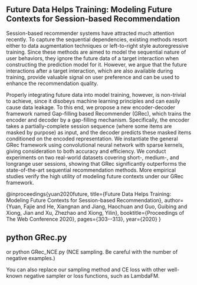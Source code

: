 

## Future Data Helps Training: Modeling Future Contexts for Session-based Recommendation
Session-based recommender systems have attracted much attention recently. To capture the sequential dependencies, existing methods resort either to data augmentation techniques or left-to-right style autoregressive training. Since these methods are aimed to model the sequential nature of user behaviors, they ignore the future data of a target interaction when constructing the prediction model for it. However, we argue that the future interactions after a target interaction, which are also available during training, provide valuable signal on user preference and can be used to enhance the
recommendation quality.

Properly integrating future data into model training, however, is non-trivial to achieve, since it disobeys machine learning principles and can easily cause data leakage. To this end, we propose a new encoder-decoder framework named Gap-filling based Recommender (GRec), which trains the encoder and decoder by a gap-filling mechanism. Specifically, the encoder takes a partially-complete session sequence (where some items are masked by purpose) as input, and the decoder predicts these masked items conditioned on the encoded representation. We instantiate the general GRec framework using convolutional neural network with sparse kernels, giving consideration to both accuracy and efficiency. We conduct experiments on two real-world datasets covering short-, medium-, and longrange user sessions, showing that GRec significantly outperforms the state-of-the-art sequential recommendation methods. More empirical studies verify the high utility of modeling future contexts
under our GRec framework.

@inproceedings{yuan2020future,
  title={Future Data Helps Training: Modeling Future Contexts for Session-based Recommendation},
  author={Yuan, Fajie and He, Xiangnan and Jiang, Haochuan and Guo, Guibing and Xiong, Jian and Xu, Zhezhao and Xiong,   Yilin},
  booktitle={Proceedings of The Web Conference 2020},
  pages={303--313},
  year={2020}
}

## python GRec.py

or
python GRec_NCE.py  (NCE sampling. Be careful with the number of negative examples.)

You can also replace our sampling method and CE loss with other well-known negative sampler or loss functions, such as LambdaFM.



